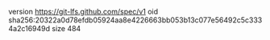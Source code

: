 version https://git-lfs.github.com/spec/v1
oid sha256:20322a0d78efdb05924aa8e4226663bb053b13c077e56492c5c3334a2c16949d
size 484
